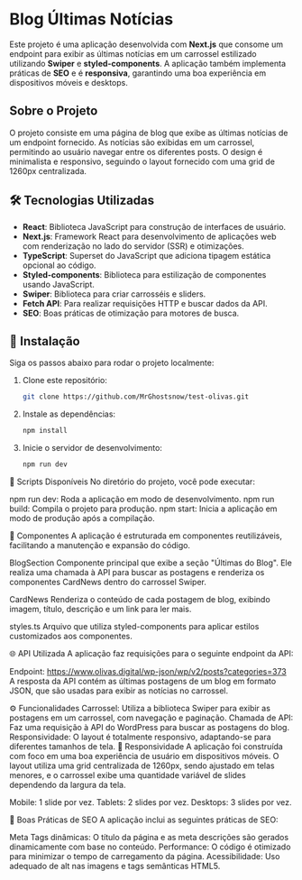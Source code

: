 # Blog Últimas Notícias

Este projeto é uma aplicação desenvolvida com **Next.js** que consome um endpoint para exibir as últimas notícias em um carrossel estilizado utilizando **Swiper** e **styled-components**. A aplicação também implementa práticas de **SEO** e é **responsiva**, garantindo uma boa experiência em dispositivos móveis e desktops.

## Sobre o Projeto

O projeto consiste em uma página de blog que exibe as últimas notícias de um endpoint fornecido. As notícias são exibidas em um carrossel, permitindo ao usuário navegar entre os diferentes posts. O design é minimalista e responsivo, seguindo o layout fornecido com uma grid de 1260px centralizada.

## 🛠️ Tecnologias Utilizadas

- **React**: Biblioteca JavaScript para construção de interfaces de usuário.
- **Next.js**: Framework React para desenvolvimento de aplicações web com renderização no lado do servidor (SSR) e otimizações.
- **TypeScript**: Superset do JavaScript que adiciona tipagem estática opcional ao código.
- **Styled-components**: Biblioteca para estilização de componentes usando JavaScript.
- **Swiper**: Biblioteca para criar carrosséis e sliders.
- **Fetch API**: Para realizar requisições HTTP e buscar dados da API.
- **SEO**: Boas práticas de otimização para motores de busca.

## 🚀 Instalação

Siga os passos abaixo para rodar o projeto localmente:

1. Clone este repositório:

   ```bash
   git clone https://github.com/MrGhostsnow/test-olivas.git

2. Instale as dependências:

   ```bash
   npm install

3. Inicie o servidor de desenvolvimento:

   ```bash
   npm run dev

📜 Scripts Disponíveis
No diretório do projeto, você pode executar:

npm run dev: Roda a aplicação em modo de desenvolvimento.
npm run build: Compila o projeto para produção.
npm start: Inicia a aplicação em modo de produção após a compilação.

🧩 Componentes
A aplicação é estruturada em componentes reutilizáveis, facilitando a manutenção e expansão do código.

BlogSection
Componente principal que exibe a seção "Últimas do Blog". Ele realiza uma chamada à API para buscar as postagens e renderiza os componentes CardNews dentro do carrossel Swiper.

CardNews
Renderiza o conteúdo de cada postagem de blog, exibindo imagem, título, descrição e um link para ler mais.

styles.ts
Arquivo que utiliza styled-components para aplicar estilos customizados aos componentes.

🌐 API Utilizada
A aplicação faz requisições para o seguinte endpoint da API:

Endpoint: https://www.olivas.digital/wp-json/wp/v2/posts?categories=373
A resposta da API contém as últimas postagens de um blog em formato JSON, que são usadas para exibir as notícias no carrossel.

⚙️ Funcionalidades
Carrossel: Utiliza a biblioteca Swiper para exibir as postagens em um carrossel, com navegação e paginação.
Chamada de API: Faz uma requisição à API do WordPress para buscar as postagens do blog.
Responsividade: O layout é totalmente responsivo, adaptando-se para diferentes tamanhos de tela.
📱 Responsividade
A aplicação foi construída com foco em uma boa experiência de usuário em dispositivos móveis. O layout utiliza uma grid centralizada de 1260px, sendo ajustado em telas menores, e o carrossel exibe uma quantidade variável de slides dependendo da largura da tela.

Mobile: 1 slide por vez.
Tablets: 2 slides por vez.
Desktops: 3 slides por vez.

🧠 Boas Práticas de SEO
A aplicação inclui as seguintes práticas de SEO:

Meta Tags dinâmicas: O título da página e as meta descrições são gerados dinamicamente com base no conteúdo.
Performance: O código é otimizado para minimizar o tempo de carregamento da página.
Acessibilidade: Uso adequado de alt nas imagens e tags semânticas HTML5.



